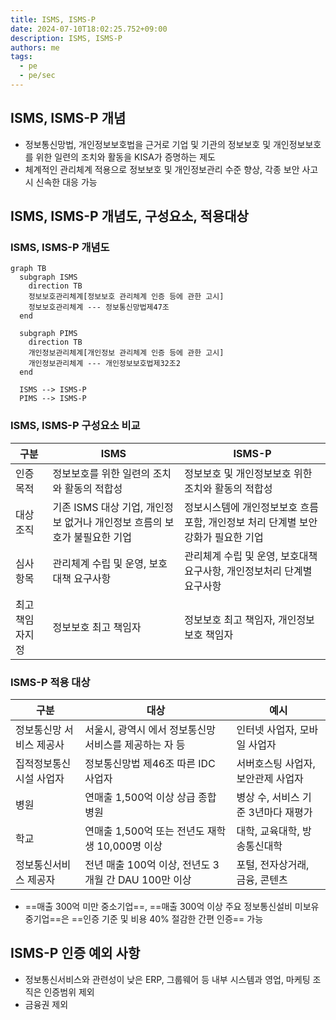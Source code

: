 ```yaml
---
title: ISMS, ISMS-P
date: 2024-07-10T18:02:25.752+09:00
description: ISMS, ISMS-P
authors: me
tags: 
  - pe
  - pe/sec 
---
```


## ISMS, ISMS-P 개념

- 정보통신망법, 개인정보보호법을 근거로 기업 및 기관의 정보보호 및 개인정보보호를 위한 일련의 조치와 활동을 KISA가 증명하는 제도
- 체계적인 관리체계 적용으로 정보보호 및 개인정보관리 수준 향상, 각종 보안 사고시 신속한 대응 가능

## ISMS, ISMS-P 개념도, 구성요소, 적용대상

### ISMS, ISMS-P 개념도

```mermaid
graph TB
  subgraph ISMS
    direction TB
    정보보호관리체계[정보보호 관리체계 인증 등에 관한 고시]
    정보보호관리체계 --- 정보통신망법제47조
  end

  subgraph PIMS
    direction TB
    개인정보관리체계[개인정보 관리체계 인증 등에 관한 고시]
    개인정보관리체계 --- 개인정보보호법제32조2
  end

  ISMS --> ISMS-P
  PIMS --> ISMS-P
```

### ISMS, ISMS-P 구성요소 비교

| 구분 | ISMS | ISMS-P |
| --- | --- | --- |
| 인증목적 | 정보보호를 위한 일련의 조치와 활동의 적합성 | 정보보호 및 개인정보보호 위한 조치와 활동의 적합성 |
| 대상조직 | 기존 ISMS 대상 기업, 개인정보 없거나 개인정보 흐름의 보호가 불필요한 기업 | 정보시스템에 개인정보보호 흐름 포함, 개인정보 처리 단계별 보안 강화가 필요한 기업 |
| 심사 항목 | 관리체계 수립 및 운영, 보호대책 요구사항 | 관리체계 수립 및 운영, 보호대책 요구사항, 개인정보처리 단계별 요구사항 |
| 최고책임자지정 | 정보보호 최고 책임자 | 정보보호 최고 책임자, 개인정보보호 책임자 |

### ISMS-P 적용 대상

| 구분 | 대상 | 예시 |
| --- | --- | --- |
| 정보통신망 서비스 제공사 | 서울시, 광역시 에서 정보통신망 서비스를 제공하는 자 등 | 인터넷 사업자, 모바일 사업자 |
| 집적정보통신 시설 사업자 | 정보통신망법 제46조 따른 IDC 사업자 | 서버호스팅 사업자, 보안관제 사업자 |
| 병원 | 연매출 1,500억 이상 상급 종합 병원 | 병상 수, 서비스 기준 3년마다 재평가 |
| 학교 | 연매출 1,500억 또는 전년도 재학생 10,000명 이상 | 대학, 교육대학, 방송통신대학 |
| 정보통신서비스 제공자 | 전년 매출 100억 이상, 전년도 3개월 간 DAU 100만 이상 | 포털, 전자상거래, 금융, 콘텐츠 |

- ==매출 300억 미만 중소기업==, ==매출 300억 이상 주요 정보통신설비 미보유 중기업==은 ==인증 기준 및 비용 40% 절감한 간편 인증== 가능

## ISMS-P 인증 예외 사항

- 정보통신서비스와 관련성이 낮은 ERP, 그룹웨어 등 내부 시스템과 영업, 마케팅 조직은 인증범위 제외
- 금융권 제외

